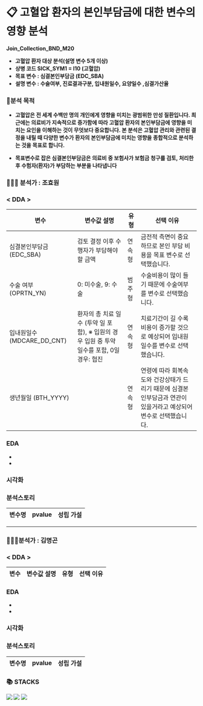
 # 📋 고혈압 환자의 본인부담금에 대한 변수의 영향 분석
 <STRONG> Join_Collection_BND_M20 
- 고혈압 환자 대상 분석(설명 변수 5개 이상)
- 상병 코드 SICK_SYM1 = I10 (고혈압)
- 목표 변수 : 심결본인부담금 (EDC_SBA)
- 설명 변수 : 수술여부, 진료결과구분, 입내원일수, 요양일수 ,심결가산율

 ### 📌분석 목적
-  고혈압은 전 세계 수백만 명의 개인에게 영향을 미치는 광범위한 만성 질환입니다. 최근에는 의료비가 지속적으로 증가함에 따라 고혈압 환자의 본인부담금에 영향을 미치는 요인을 이해하는 것이 무엇보다 중요합니다. 본 분석은 고혈압 관리와 관련된 결정을 내릴 때 다양한 변수가 환자의 본인부담금에 미치는 영향을 종합적으로 분석하는 것을 목표로 합니다. 

-  목표변수로 잡은 심결본인부담금은 의료비 중 보험사가 보험금 청구를 검토, 처리한 후 수험자(환자)가 부담하는 부분을 나타냅니다
### 🙋🏻‍♀️ 분석가 : 조효원
 
 ### < DDA >

| 변수 | 변수값 설명 | 유형 | 선택 이유 |
|--- | --- | --- | ---- |
| 심결본인부담금 (EDC_SBA) | 검토 결정 이후 수행자가 부담해야 할 금액 | 연속형 | 금전적 측면이 중요하므로 본인 부담 비용을 목표 변수로 선택했습니다. |
| 수술 여부 (OPRTN_YN) | 0: 미수술, 9: 수술 | 범주형 | 수술비용이 많이 들기 때문에 수술여부를 변수로  선택했습니다. |
| 입내원일수 (MDCARE_DD_CNT) | 환자의 총 치료 일수 (투약 일 포함),  ※ 입원의 경우 입원 중 투약 일수를 포함, 0일 경우: 협진 | 연속형 | 치료기간이 길 수록 비용이 증가할 것으로 예상되어 입내원일수를 변수로 선택했습니다. |
| 생년월일 (BTH_YYYY) | | 연속형 | 연령에 따라 회복속도와 건강상태가 드리기 때문에 심결본인부담금과 연관이 있을거라고 예상되어 변수로 선택했습니다. |

 
### EDA
-
-

### 시각화


### 분석스토리 

| 변수명 |  pvalue |성립 가설  
| --- |--- |--- |



----
### 🙋🏻‍♂️분석가 : 김명곤
 ### < DDA >

| 변수 | 변수값 설명 | 유형 | 선택 이유 |
|--- | --- | --- | ---- |


 
### EDA
-
-

### 시각화

### 분석스토리 

| 변수명 |  pvalue |성립 가설  
| --- |--- |--- |

### 📚 STACKS

<img src="https://img.shields.io/badge/python-3776AB?style=for-the-badge&logo=python&logoColor=white"> 
<img src="https://img.shields.io/badge/mongoDB-47A248?style=for-the-badge&logo=MongoDB&logoColor=white">
  <img src="https://img.shields.io/badge/github-181717?style=for-the-badge&logo=github&logoColor=white">


  
